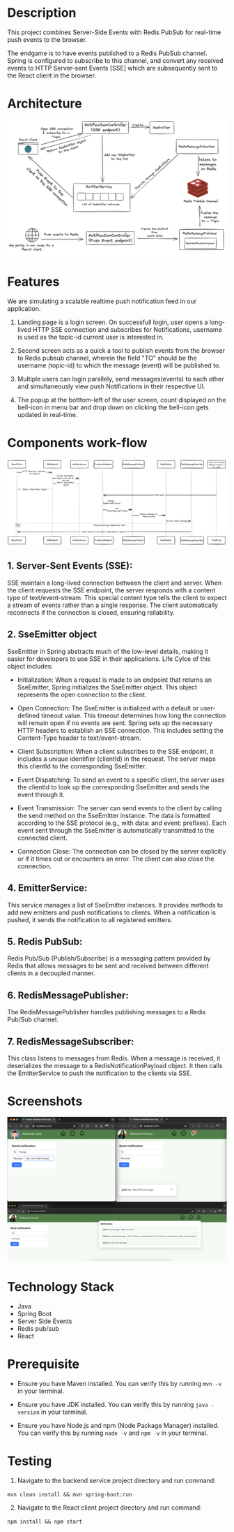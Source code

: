 # Description

This project combines Server-Side Events with Redis PubSub for real-time push events to the browser.

The endgame is to have events published to a Redis PubSub channel. Spring is configured to subscribe to this channel, and convert any received events to HTTP Server-sent Events [SSE] which are subsequently sent to the React client in the browser.

# Architecture

![Architecture](images/architecture.png)

# Features

We are simulating a scalable realtime push notification feed in our application. 

1. Landing page is a login screen. On successfull login, user opens a long-lived HTTP SSE connection and subscribes for Notifications, username is used as the topic-id current user is interested in.

2. Second screen acts as a quick a tool to publish events from the browser to Redis pubsub channel, wherein the field "TO" should be the username (topic-id) to which the message (event) will be published to.

3. Multiple users can login parallely, send messages(events) to each other and simultaneously view push Notifications in their respective UI.  

4. The popup at the botttom-left of the user screen, count displayed on the bell-icon in menu bar and drop down on clicking the bell-icon gets updated in real-time.

# Components work-flow

![Sequence](images/sequence.png)

## 1. Server-Sent Events (SSE):

SSE maintain a long-lived connection between the client and server. When the client requests the SSE endpoint, the server responds with a content type of text/event-stream. This special content type tells the client to expect a stream of events rather than a single response. The client automatically reconnects if the connection is closed, ensuring reliability.

## 2. SseEmitter object

SseEmitter in Spring abstracts much of the low-level details, making it easier for developers to use SSE in their applications. Life Cylce of this object includes:

* Initialization: When a request is made to an endpoint that returns an SseEmitter, Spring initializes the SseEmitter object. This object represents the open connection to the client.

* Open Connection: The SseEmitter is initialized with a default or user-defined timeout value. This timeout determines how long the connection will remain open if no events are sent. Spring sets up the necessary HTTP headers to establish an SSE connection. This includes setting the Content-Type header to text/event-stream.

* Client Subscription: When a client subscribes to the SSE endpoint, it includes a unique identifier (clientId) in the request. The server maps this clientId to the corresponding SseEmitter.

* Event Dispatching: To send an event to a specific client, the server uses the clientId to look up the corresponding SseEmitter and sends the event through it.

* Event Transmission: The server can send events to the client by calling the send method on the SseEmitter instance. The data is formatted according to the SSE protocol (e.g., with data: and event: prefixes). Each event sent through the SseEmitter is automatically transmitted to the connected client.

* Connection Close: The connection can be closed by the server explicitly or if it times out or encounters an error. The client can also close the connection.

## 4. EmitterService:

This service manages a list of SseEmitter instances. It provides methods to add new emitters and push notifications to clients. When a notification is pushed, it sends the notification to all registered emitters.

## 5. Redis PubSub:

Redis Pub/Sub (Publish/Subscribe) is a messaging pattern provided by Redis that allows messages to be sent and received between different clients in a decoupled manner.

## 6. RedisMessagePublisher:

The RedisMessagePublisher handles publishing messages to a Redis Pub/Sub channel. 

## 7. RedisMessageSubscriber:

This class listens to messages from Redis. When a message is received, it deserializes the message to a RedisNotificationPayload object. It then calls the EmitterService to push the notification to the clients via SSE.

# Screenshots

![screenshot](images/screenshot.png)


# Technology Stack

* Java  
* Spring Boot 
* Server Side Events 
* Redis pub/sub
* React 


# Prerequisite

* Ensure you have Maven installed. You can verify this by running `mvn -v` in your terminal.

* Ensure you have JDK installed. You can verify this by running `java -version` in your terminal.

* Ensure you have Node.js and npm (Node Package Manager) installed. You can verify this by running `node -v` and `npm -v` in your terminal.
  

# Testing

1. Navigate to the backend service project directory and run command:

`mvn clean install && mvn spring-boot:run`


2. Navigate to the React client project directory and run command:

`npm install && npm start`

